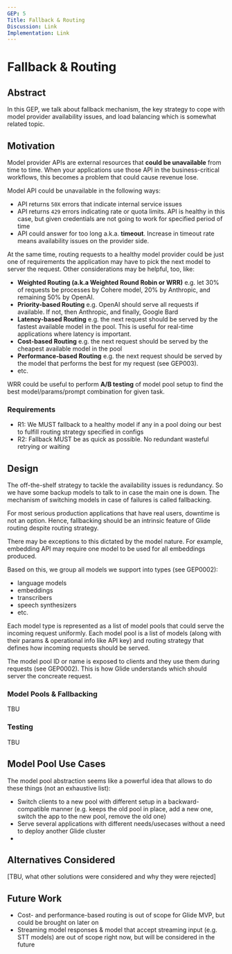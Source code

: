 ```yaml
---
GEP: 5
Title: Fallback & Routing
Discussion: Link
Implementation: Link
---
```


# Fallback & Routing

## Abstract

In this GEP, we talk about fallback mechanism, the key strategy to cope with model provider availability issues, 
and load balancing which is somewhat related topic.

## Motivation

Model provider APIs are external resources that **could be unavailable** from time to time. 
When your applications use those API in the business-critical workflows, this becomes a problem that could cause revenue lose.

Model API could be unavailable in the following ways:
- API returns `50X` errors that indicate internal service issues
- API returns `429` errors indicating rate or quota limits. API is healthy in this case, but given credentials are not going to work for specified period of time
- API could answer for too long a.k.a. **timeout**. Increase in timeout rate means availability issues on the provider side.

At the same time, routing requests to a healthy model provider could be just one of requirements 
the application may have to pick the next model to server the request. Other considerations may be helpful, too, like:
- **Weighted Routing (a.k.a Weighted Round Robin or WRR)** e.g. let 30% of requests be processes by Cohere model, 20% by Anthropic, and remaining 50% by OpenAI.
- **Priority-based Routing** e.g. OpenAI should serve all requests if available. If not, then Anthropic, and finally, Google Bard
- **Latency-based Routing** e.g. the next request should be served by the fastest available model in the pool. This is useful for real-time applications where latency is important.
- **Cost-based Routing** e.g. the next request should be served by the cheapest available model in the pool
- **Performance-based Routing** e.g. the next request should be served by the model that performs the best for my request (see GEP003).
- etc.

WRR could be useful to perform **A/B testing** of model pool setup to find the best model/params/prompt combination for given task.

### Requirements

- R1: We MUST fallback to a healthy model if any in a pool doing our best to fulfill routing strategy specified in configs
- R2: Fallback MUST be as quick as possible. No redundant wasteful retrying or waiting

## Design

The off-the-shelf strategy to tackle the availability issues is redundancy. 
So we have some backup models to talk to in case the main one is down.
The mechanism of switching models in case of failures is called fallbacking.

For most serious production applications that have real users, downtime is not an option. Hence, fallbacking should be
an intrinsic feature of Glide routing despite routing strategy.

There may be exceptions to this dictated by the model nature. 
For example, embedding API may require one model to be used for all embeddings produced.

Based on this, we group all models we support into types (see GEP0002):

- language models
- embeddings
- transcribers
- speech synthesizers
- etc.

Each model type is represented as a list of model pools that could serve the incoming request uniformly.
Each model pool is a list of models (along with their params & operational info like API key) and routing strategy that defines
how incoming requests should be served.

The model pool ID or name is exposed to clients and they use them during requests (see GEP0002). 
This is how Glide understands which should server the concreate request.

### Model Pools & Fallbacking

TBU

### Testing

TBU

## Model Pool Use Cases

The model pool abstraction seems like a powerful idea that allows to do these things (not an exhaustive list):

- Switch clients to a new pool with different setup in a backward-compatible manner (e.g. keeps the old pool in place, add a new one, switch the app to the new pool, remove the old one)
- Serve several applications with different needs/usecases without a need to deploy another Glide cluster
- 

## Alternatives Considered

[TBU, what other solutions were considered and why they were rejected]

## Future Work

- Cost- and performance-based routing is out of scope for Glide MVP, but could be brought on later on
- Streaming model responses & model that accept streaming input (e.g. STT models) are out of scope right now, but will be considered in the future 
